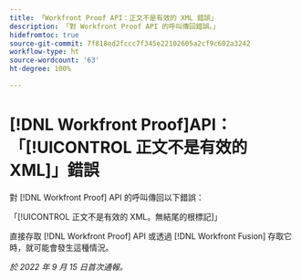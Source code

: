 ```yaml
---
title: 「Workfront Proof API：正文不是有效的 XML 錯誤」
description: 「對 Workfront Proof API 的呼叫傳回錯誤。」
hidefromtoc: true
source-git-commit: 7f818ed2fccc7f345e22102605a2cf9c602a3242
workflow-type: ht
source-wordcount: '63'
ht-degree: 100%

---
```



# [!DNL Workfront Proof]API：「[!UICONTROL 正文不是有效的 XML]」錯誤

<!--On WFP and WFF TOCs-->

對 [!DNL Workfront Proof] API 的呼叫傳回以下錯誤：

「[!UICONTROL 正文不是有效的 XML。無結尾的根標記]」

直接存取 [!DNL Workfront Proof] API 或透過 [!DNL Workfront Fusion] 存取它時，就可能會發生這種情況。

_於 2022 年 9 月 15 日首次通報。_

